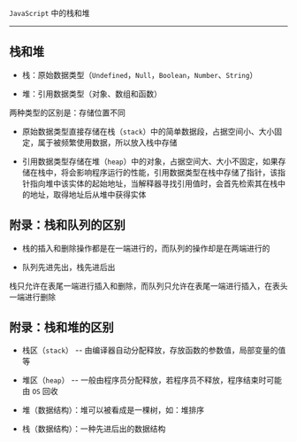 `JavaScript` 中的栈和堆

----

## 栈和堆

* 栈：原始数据类型（`Undefined`，`Null`，`Boolean`，`Number`、`String`）

* 堆：引用数据类型（对象、数组和函数）

两种类型的区别是：存储位置不同

* 原始数据类型直接存储在栈（`stack`）中的简单数据段，占据空间小、大小固定，属于被频繁使用数据，所以放入栈中存储

* 引用数据类型存储在堆（`heap`）中的对象，占据空间大、大小不固定，如果存储在栈中，将会影响程序运行的性能，引用数据类型在栈中存储了指针，该指针指向堆中该实体的起始地址，当解释器寻找引用值时，会首先检索其在栈中的地址，取得地址后从堆中获得实体


## 附录：栈和队列的区别

* 栈的插入和删除操作都是在一端进行的，而队列的操作却是在两端进行的

* 队列先进先出，栈先进后出

栈只允许在表尾一端进行插入和删除，而队列只允许在表尾一端进行插入，在表头一端进行删除


## 附录：栈和堆的区别

* 栈区（`stack`） -- 由编译器自动分配释放，存放函数的参数值，局部变量的值等

* 堆区（`heap`） -- 一般由程序员分配释放，若程序员不释放，程序结束时可能由 `OS` 回收

* 堆（数据结构）：堆可以被看成是一棵树，如：堆排序

* 栈（数据结构）：一种先进后出的数据结构